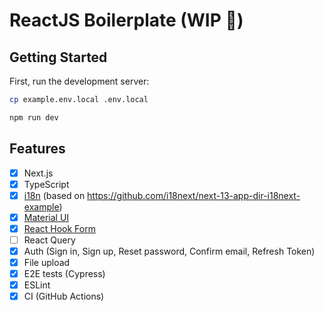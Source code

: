 # ReactJS Boilerplate (WIP 🚧)

## Getting Started

First, run the development server:

```bash
cp example.env.local .env.local

npm run dev
```

## Features

- [x] Next.js
- [x] TypeScript
- [x] [i18n](https://react.i18next.com/) (based on https://github.com/i18next/next-13-app-dir-i18next-example)
- [x] [Material UI](https://mui.com/)
- [x] [React Hook Form](https://react-hook-form.com/)
- [ ] React Query
- [x] Auth (Sign in, Sign up, Reset password, Confirm email, Refresh Token)
- [x] File upload
- [x] E2E tests (Cypress)
- [x] ESLint
- [x] CI (GitHub Actions)
